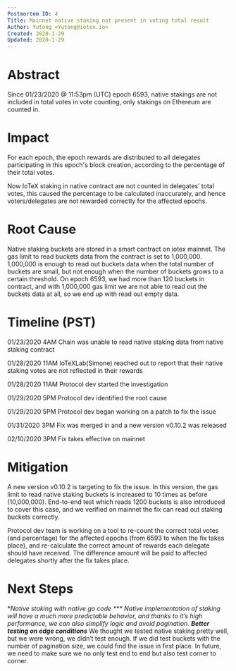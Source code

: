```yaml
---
Postmortem ID: 4
Title: Mainnet native staking not present in voting total result
Author: Yutong <Yutong@iotex.io>
Created: 2020-1-29
Updated: 2020-1-29
---
```


# Abstract

Since 01/23/2020 @ 11:53pm (UTC) epoch 6593, native stakings are not included in total votes in vote counting, only stakings on Ethereum are counted in.

# Impact
For each epoch, the epoch rewards are distributed to all delegates participating in this epoch's block creation, according to the percentage of their total votes.

Now IoTeX staking in native contract are not counted in delegates’ total votes, this caused the percentage to be calculated inaccurately, and hence voters/delegates are not rewarded correctly for the affected epochs.

# Root Cause
Native staking buckets are stored in a smart contract on iotex mainnet. The gas limit to read buckets data from the contract is set to 1,000,000. 1,000,000 is enough to read out buckets data when the total number of buckets are small, but not enough when the number of buckets grows to a certain threshold. On epoch 6593, we had more than 120 buckets in contract, and with 1,000,000 gas limit we are not able to read out the buckets data at all, so we end up with read out empty data.

# Timeline (PST)
01/23/2020 4AM	Chain was unable to read native staking data from native staking contract

01/28/2020 11AM	IoTeXLab(Simone) reached out to report that their native staking votes are not reflected in their rewards

01/28/2020 11AM	Protocol dev started the investigation

01/29/2020 5PM	Protocol dev identified the root cause

01/29/2020 5PM	Protocol dev began working on a patch to fix the issue

01/31/2020 3PM	Fix was merged in and a new version v0.10.2 was released

02/10/2020 3PM  Fix takes effective on mainnet

# Mitigation
A new version v0.10.2 is targeting to fix the issue. In this version, the gas limit to read native staking buckets is increased to 10 times as before (10,000,000). End-to-end test which reads 1200 buckets is also introduced to cover this case, and we verified on mainnet the fix can read out staking buckets correctly.

Protocol dev team is working on a tool to re-count the correct total votes (and percentage) for the affected epochs (from 6593 to when the fix takes place), and re-calculate the correct amount of rewards each delegate should have received. The difference amount will be paid to affected delegates shortly after the fix takes place.

# Next Steps
**Native staking with native go code ***
Native implementation of staking will have a much more predictable behavior, and thanks to it’s high performance, we can also simplify logic and avoid pagination.
**Better testing on edge conditions***
We thought we tested native staking pretty well, but we were wrong, we didn’t test enough. If we did test buckets with the number of pagination size, we could find the issue in first place. In future, we need to make sure we no only test end to end but also test corner to corner.
